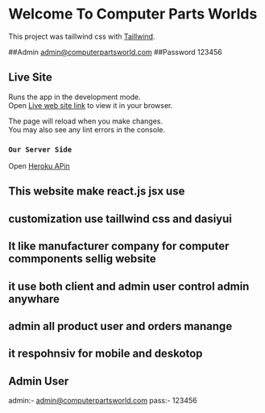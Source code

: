 # Welcome To Computer Parts Worlds

This project was taillwind css with [Taillwind](https://tailwindcss.com/).

##Admin
admin@computerpartsworld.com
##Password
123456

## Live Site

Runs the app in the development mode.\
Open [Live web site link](https://computer-parts-wrold.netlify.app/) to view it in your browser.

The page will reload when you make changes.\
You may also see any lint errors in the console.

### `Our Server Side`
Open [Heroku APin](https://nameless-oasis-38976.herokuapp.com/)

## This website make react.js jsx use
## customization use taillwind css and dasiyui
## It like manufacturer company for computer commponents sellig website
## it use both client and admin user control admin anywhare
## admin all product user and orders  manange
## it respohnsiv for mobile and deskotop

## Admin User
admin:- admin@computerpartsworld.com
pass:- 123456
